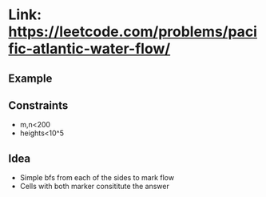 # Link: https://leetcode.com/problems/pacific-atlantic-water-flow/

## Example

## Constraints

- m,n<200
- heights<10^5

## Idea

- Simple bfs from each of the sides to mark flow
- Cells with both marker consititute the answer
